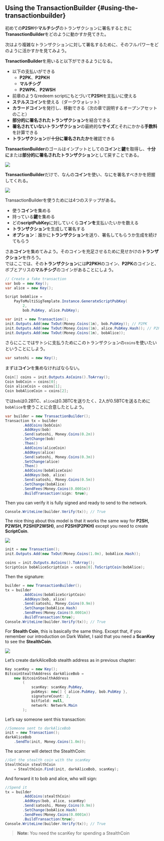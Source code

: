 ## Using the TransactionBuilder {#using-the-transactionbuilder}

初めての**P2SH**や**マルチシグ**のトランザクションに署名するときに**TranasctionBuilder**をどのように動かすか見てきた。

次はより複雑なトランザクションに対して署名するために、そのフルパワーをどのように活かすかを見てみよう。

**TranactionBuilder**を用いると以下ができるようになる。

* 以下の支払いができる
  * **P2PK**、**P2PKH**
  * **マルチシグ**
  * **P2WPK**、**P2WSH**
* 前章のようなredeem scriptにもとづいて**P2SH**を支払いに使える
* **ステルスコイン**を使える（ダークウォレット）
* **カラードコイン**を発行し、移動できる（次の章で説明するオープンアセットのこと） 
* **部分的に署名されたトランザクション**を結合できる 
* **署名されていないトランザクション**の最終的な**サイズ**とそれにかかる**手数料**を計算できる
* **トランザクション**が**十分に署名されたか**を確認できる 

**TransactionBuilder**のゴールはインプットとしての**コイン**と**鍵**を取得し、**十分に**または**部分的に署名されたトランザクション**として戻すことである。

![](../assets/SignedTransaction.png)

**TransactionBuilder**だけで、なんの**コイン**を使い、なにを署名すべきかを把握してくれる。

![](../assets/TransactionBuilder.png)

TransactionBuilderを使うためには4つのステップがある。

* 使う**コイン**を集める
* 持っている**鍵**を集める
* どの**scriptPubKey**に対していくら**コインを**支払いたいかを数える
* **トランザクション**を生成して署名する
* **オプション**：誰かに**トランザクション**を送り、署名してもらうか生成を続けてもらう

さあ**コイン**を集めてみよう。そのコインを充足させるために見せかけの**トランザクション**を作ろう。  
ではここでは、その**トランザクション**には**P2PKH**のコイン、**P2PK**のコインと、ボブとアリスの**マルチシグ**のコインがあることにしよう。

```cs
// Create a fake transaction
var bob = new Key();
var alice = new Key();

Script bobAlice = 
    PayToMultiSigTemplate.Instance.GenerateScriptPubKey(
        2, 
        bob.PubKey, alice.PubKey);

var init = new Transaction();
init.Outputs.Add(new TxOut(Money.Coins(1m), bob.PubKey)); // P2PK
init.Outputs.Add(new TxOut(Money.Coins(1m), alice.PubKey.Hash)); // P2PKH
init.Outputs.Add(new TxOut(Money.Coins(1m), bobAlice));
```

さらにここではサトシに支払うためにこのトランザクションの`coins`を使いたいということにしよう。

```cs
var satoshi = new Key();
```

まずは**コイン**を集めなければならない。

```cs
Coin[] coins = init.Outputs.AsCoins().ToArray();
Coin bobCoin = coins[0];
Coin aliceCoin = coins[1];
Coin bobAliceCoin = coins[2];
```

では`bob`は0.2BTC、`alice`は0.3BTCを送りたく、2人が0.5BTCを送るために`bobAlice`を使うことに合意したとしよう。

```cs
var builder = new TransactionBuilder();
Transaction tx = builder
        .AddCoins(bobCoin)
        .AddKeys(bob)
        .Send(satoshi, Money.Coins(0.2m))
        .SetChange(bob)
        .Then()
        .AddCoins(aliceCoin)
        .AddKeys(alice)
        .Send(satoshi, Money.Coins(0.3m))
        .SetChange(alice)
        .Then()
        .AddCoins(bobAliceCoin)
        .AddKeys(bob, alice)
        .Send(satoshi, Money.Coins(0.5m))
        .SetChange(bobAlice)
        .SendFees(Money.Coins(0.0001m))
        .BuildTransaction(sign: true);
```

Then you can verify it is fully signed and ready to send to the network.

```cs
Console.WriteLine(builder.Verify(tx)); // True
```

The nice thing about this model is that it works the same way for **P2SH, P2WSH, P2SH\(P2WSH\)**, and **P2SH\(P2PKH\)** except you need to create **ScriptCoin**.

![](../assets/ScriptCoinFromCoin.png)

```cs
init = new Transaction();
init.Outputs.Add(new TxOut(Money.Coins(1.0m), bobAlice.Hash));

coins = init.Outputs.AsCoins().ToArray();
ScriptCoin bobAliceScriptCoin = coins[0].ToScriptCoin(bobAlice);
```

Then the signature:

```cs
builder = new TransactionBuilder();
tx = builder
        .AddCoins(bobAliceScriptCoin)
        .AddKeys(bob, alice)
        .Send(satoshi, Money.Coins(0.9m))
        .SetChange(bobAlice.Hash)
        .SendFees(Money.Coins(0.0001m))
        .BuildTransaction(true);
Console.WriteLine(builder.Verify(tx)); // True
```

For **Stealth Coin**, this is basically the same thing. Except that, if you remember our introduction on Dark Wallet, I said that you need a **ScanKey** to see the **StealthCoin**.

![](../assets/StealthCoin.png)

Let’s create darkAliceBob stealth address as in previous chapter:

```cs
Key scanKey = new Key();
BitcoinStealthAddress darkAliceBob =
    new BitcoinStealthAddress
        (
            scanKey: scanKey.PubKey,
            pubKeys: new[] { alice.PubKey, bob.PubKey },
            signatureCount: 2,
            bitfield: null,
            network: Network.Main
        );
```

Let’s say someone sent this transaction:

```cs
//Someone sent to darkAliceBob
init = new Transaction();
darkAliceBob
    .SendTo(init, Money.Coins(1.0m));
```

The scanner will detect the StealthCoin:

```cs
//Get the stealth coin with the scanKey
StealthCoin stealthCoin
    = StealthCoin.Find(init, darkAliceBob, scanKey);
```

And forward it to bob and alice, who will sign:

```cs
//Spend it
tx = builder
        .AddCoins(stealthCoin)
        .AddKeys(bob, alice, scanKey)
        .Send(satoshi, Money.Coins(0.9m))
        .SetChange(bobAlice.Hash)
        .SendFees(Money.Coins(0.0001m))
        .BuildTransaction(true);
Console.WriteLine(builder.Verify(tx)); // True
```

> **Note:** You need the scanKey for spending a StealthCoin



